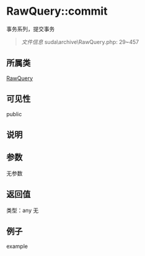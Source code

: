 # RawQuery::commit
事务系列，提交事务
> *文件信息* suda\archive\RawQuery.php: 29~457
## 所属类 

[RawQuery](../RawQuery.md)

## 可见性

  public  
## 说明



## 参数

无参数
## 返回值
 
类型：any
无
## 例子

example